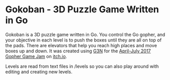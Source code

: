 # Gokoban - 3D Puzzle Game Written in Go

Gokoban is a 3D puzzle game written in Go. You control the Go gopher, and your objective in each level is to push the boxes until they are all on top of the pads. There are elevators that help you reach high places and move boxes up and down. It was created using [G3N](https://github.com/g3n/engine) for the [April-July 2017 Gopher Game Jam](https://itch.io/jam/gopher-jam) on [itch.io](https://itch.io).

Levels are read from text files in /levels so you can also play around with editing and creating new levels.
